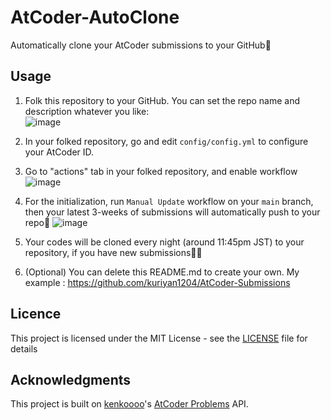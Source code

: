 # AtCoder-AutoClone
Automatically clone your AtCoder submissions to your GitHub🚀

## Usage
1. Folk this repository to your GitHub. You can set the repo name and description whatever you like:   
![image](https://user-images.githubusercontent.com/73727292/164982931-0dd13ef4-323e-4e38-9fd2-318a212d9be9.png)

2. In your folked repository, go and edit `config/config.yml` to configure your AtCoder ID.  

3.  Go to "actions" tab in your folked repository, and enable workflow![image](https://user-images.githubusercontent.com/73727292/164983120-b7e0f190-4122-4aa4-a186-04687ec0dfb7.png)

4. For the initialization, run `Manual Update` workflow on your `main` branch, then your latest 3-weeks of submissions will automatically push to your repo🚀 ![image](https://user-images.githubusercontent.com/73727292/164983404-841a43b9-ef4e-4570-aa23-599d83b170c8.png)

5. Your codes will be cloned every night (around 11:45pm JST) to your repository, if you have new submissions🚀😄

6. (Optional) You can delete this README.md to create your own. My example : https://github.com/kuriyan1204/AtCoder-Submissions

## Licence
This project is licensed under the MIT License - see the [LICENSE](./LICENSE) file for details
## Acknowledgments
This project is built on [
kenkoooo](https://github.com/kenkoooo)'s [AtCoder Problems](https://kenkoooo.com/atcoder/) API. 
